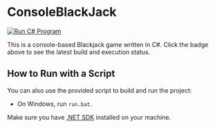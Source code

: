 # ConsoleBlackJack

[![Run C# Program](https://github.com/ABergli/ConsoleBlackJack/actions/workflows/dotnet.yml/badge.svg)](https://github.com/ABergli/ConsoleBlackJack/actions/workflows/dotnet.yml)

This is a console-based Blackjack game written in C#. Click the badge above to see the latest build and execution status.


## How to Run with a Script

You can also use the provided script to build and run the project:

- On Windows, run `run.bat`.

Make sure you have [.NET SDK](https://dotnet.microsoft.com/download) installed on your machine.
